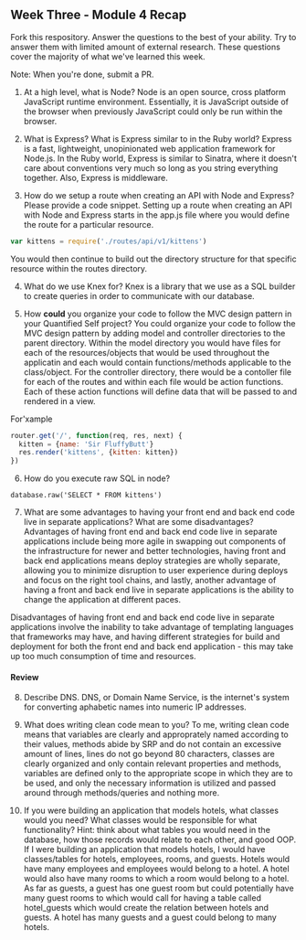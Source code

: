 ## Week Three - Module 4 Recap

Fork this respository. Answer the questions to the best of your ability. Try to answer them with limited amount of external research. These questions cover the majority of what we've learned this week.

Note: When you're done, submit a PR.

1. At a high level, what is Node?
Node is an open source, cross platform JavaScript runtime environment. Essentially, it is JavaScript outside of the browser when previously JavaScript could only be run within the browser.

2. What is Express? What is Express similar to in the Ruby world?
Express is a fast, lightweight, unopinionated web application framework for Node.js. In the Ruby world, Express is similar to Sinatra, where it doesn't care about conventions very much so long as you string everything together. Also, Express is middleware.

3. How do we setup a route when creating an API with Node and Express? Please provide a code snippet.
Setting up a route when creating an API with Node and Express starts in the app.js file where you would define the route for a particular resource.

```JavaScript
var kittens = require('./routes/api/v1/kittens')
```
You would then continue to build out the directory structure for that specific resource within the routes directory.

4. What do we use Knex for?
Knex is a library that we use as a SQL builder to create queries in order to communicate with our database.

5. How **could** you organize your code to follow the MVC design pattern in your Quantified Self project?
You could organize your code to follow the MVC design pattern by adding model and controller directories to the parent directory. Within the model directory you would have files for each of the resources/objects that would be used throughout the applicatin and each would contain functions/methods applicable to the class/object. For the controller directory, there would be a contoller file for each of the routes and within each file would be action functions. Each of these action functions will define data that will be passed to and rendered in a view.

For'xample
```JavaScript
router.get('/', function(req, res, next) {
  kitten = {name: 'Sir FluffyButt'}
  res.render('kittens', {kitten: kitten})
})
```

6. How do you execute raw SQL in node?
```Node
database.raw('SELECT * FROM kittens')
```

7. What are some advantages to having your front end and back end code live in separate applications? What are some disadvantages?
Advantages of having front end and back end code live in separate applications include being more agile in swapping out components of the infrastructure for newer and better technologies, having front and back end applications means deploy strategies are wholly separate, allowing you to minimize disruption to user experience during deploys and focus on the right tool chains, and lastly, another advantage of having a front and back end live in separate applications is the ability to change the application at different paces.

Disadvantages of having front end and back end code live in separate applications involve the inability to take advantage of templating languages that frameworks may have, and having different strategies for build and deployment for both the front end and back end application - this may take up too much consumption of time and resources.

#### Review

8. Describe DNS.
DNS, or Domain Name Service, is the internet's system for converting aphabetic names into numeric IP addresses.

9. What does writing clean code mean to you?
To me, writing clean code means that variables are clearly and approprately named according to their values, methods abide by SRP and do not contain an excessive amount of lines, lines do not go beyond 80 characters, classes are clearly organized and only contain relevant properties and methods, variables are defined only to the appropriate scope in which they are to be used, and only the necessary information is utilized and passed around through methods/queries and nothing more.

10. If you were building an application that models hotels, what classes would you need? What classes would be responsible for what functionality? Hint: think about what tables you would need in the database, how those records would relate to each other, and good OOP.
If I were building an application that models hotels, I would have classes/tables for hotels, employees, rooms, and guests. Hotels would have many employees and employees would belong to a hotel. A hotel would also have many rooms to which a room would belong to a hotel. As far as guests, a guest has one guest room but could potentially have many guest rooms to which would call for having a table called hotel_guests which would create the relation between hotels and guests. A hotel has many guests and a guest could belong to many hotels.
